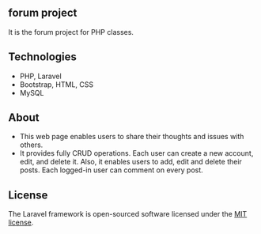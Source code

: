 ## forum project

It is the forum project for PHP classes. 

## Technologies

* PHP, Laravel
* Bootstrap, HTML, CSS
* MySQL

## About

* This web page enables users to share their thoughts and issues with others.
* It provides fully CRUD operations. Each user can create a new account, edit, and delete it. Also, it enables users to add, edit and delete their posts. Each logged-in user can comment on every post.

## License

The Laravel framework is open-sourced software licensed under the [MIT license](https://opensource.org/licenses/MIT).
